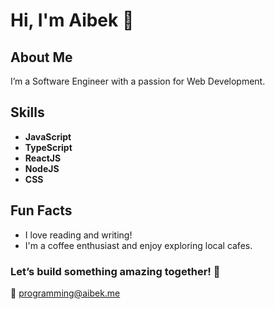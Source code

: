 # Hi, I'm Aibek 👋

## About Me
I’m a Software Engineer with a passion for Web Development.

## Skills
- **JavaScript**
- **TypeScript**
- **ReactJS**
- **NodeJS**
- **CSS**

## Fun Facts
- I love reading and writing!
- I'm a coffee enthusiast and enjoy exploring local cafes.

### Let’s build something amazing together! 🚀

📧 [programming@aibek.me](mailto:programming@aibek.me)

